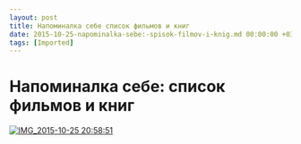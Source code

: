 ```yaml
---
layout: post
title: Напоминалка себе список фильмов и книг
date: 2015-10-25-napominalka-sebe:-spisok-filmov-i-knig.md 00:00:00 +0300
tags: [Imported]
---
```

# Напоминалка себе: список фильмов и книг

[![IMG_2015-10-25 20:58:51](https://vlaim.s3.amazonaws.com/uploads/2015/10/IMG_2015-10-25-205851-1024x759.jpg)](https://vlaim.s3.amazonaws.com/uploads/2015/10/IMG_2015-10-25-205851.jpg)
